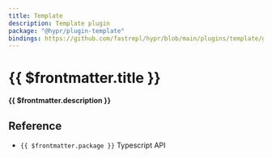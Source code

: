 ```yaml
---
title: Template
description: Template plugin
package: "@hypr/plugin-template"
bindings: https://github.com/fastrepl/hypr/blob/main/plugins/template/generated/bindings.ts
---
```


# {{ $frontmatter.title }}

**{{ $frontmatter.description }}**


## Reference

<ul>
  <li><a :href="$frontmatter.bindings"><code>{{ $frontmatter.package }}</code> Typescript API</a></li>
</ul>

